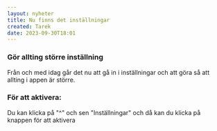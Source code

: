 ```yaml
---
layout: nyheter
title: Nu finns det inställningar
created: Tarek
date: 2023-09-30T18:01
---
```

### Gör allting större inställning
Från och med idag går det nu att gå in i inställningar och att göra så att allting i appen är större.
### För att aktivera:
Du kan klicka på "^" och sen "Inställningar" och då kan du klicka på knappen för att aktivera
